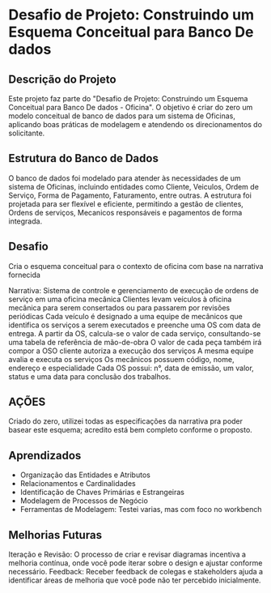 # Desafio de Projeto: Construindo um Esquema Conceitual para Banco De dados

## Descrição do Projeto

Este projeto faz parte do "Desafio de Projeto: Construindo um Esquema Conceitual para Banco De dados - Oficina". O objetivo é criar do zero um modelo conceitual de banco de dados para um sistema de Oficinas, aplicando boas práticas de modelagem e atendendo os direcionamentos do solicitante.

## Estrutura do Banco de Dados

O banco de dados foi modelado para atender às necessidades de um sistema de Oficinas, incluindo entidades como Cliente, Veiculos, Ordem de Serviço, Forma de Pagamento, Faturamento, entre outras. A estrutura foi projetada para ser flexível e eficiente, permitindo a gestão de clientes, Ordens de serviços, Mecanicos responsáveis e pagamentos de forma integrada.

## Desafio
Cria o esquema conceitual para o contexto de oficina com base na narrativa fornecida

Narrativa:
Sistema de controle e gerenciamento de execução de ordens de serviço em uma oficina mecânica
Clientes levam veículos à oficina mecânica para serem consertados ou para passarem por revisões  periódicas
Cada veículo é designado a uma equipe de mecânicos que identifica os serviços a serem executados e preenche uma OS com data de entrega.
A partir da OS, calcula-se o valor de cada serviço, consultando-se uma tabela de referência de mão-de-obra
O valor de cada peça também irá compor a OSO cliente autoriza a execução dos serviços
A mesma equipe avalia e executa os serviços
Os mecânicos possuem código, nome, endereço e especialidade
Cada OS possui: n°, data de emissão, um valor, status e uma data para conclusão dos trabalhos.

## AÇÕES

Criado do zero, utilizei todas as especificações da narrativa pra poder basear este esquema; acredito está bem completo conforme o proposto.

## Aprendizados

- Organização das Entidades e Atributos
- Relacionamentos e Cardinalidades
- Identificação de Chaves Primárias e Estrangeiras
- Modelagem de Processos de Negócio
- Ferramentas de Modelagem: Testei varias, mas com foco no workbench

## Melhorias Futuras

Iteração e Revisão: O processo de criar e revisar diagramas incentiva a melhoria contínua, onde você pode iterar sobre o design e ajustar conforme necessário.
Feedback: Receber feedback de colegas e stakeholders ajuda a identificar áreas de melhoria que você pode não ter percebido inicialmente.
